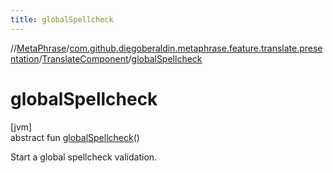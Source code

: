 ```yaml
---
title: globalSpellcheck
---
```

//[MetaPhrase](../../../index.html)/[com.github.diegoberaldin.metaphrase.feature.translate.presentation](../index.html)/[TranslateComponent](index.html)/[globalSpellcheck](global-spellcheck.html)



# globalSpellcheck



[jvm]\
abstract fun [globalSpellcheck](global-spellcheck.html)()



Start a global spellcheck validation.




